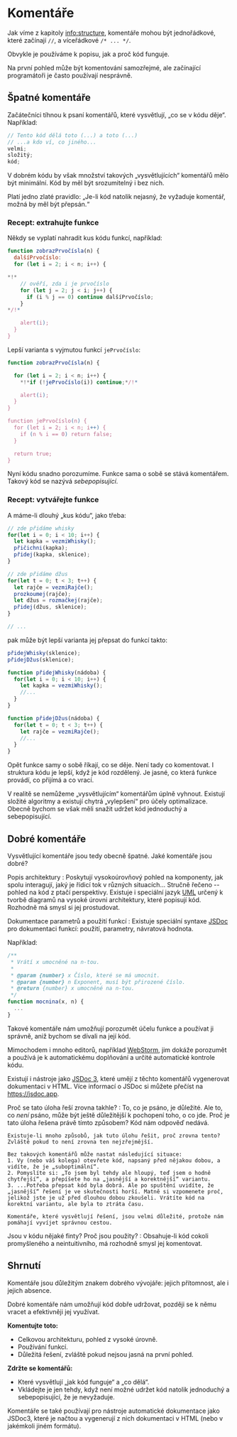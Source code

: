 # Komentáře

Jak víme z kapitoly <info:structure>, komentáře mohou být jednořádkové, které začínají `//`, a víceřádkové `/* ... */`.

Obvykle je používáme k popisu, jak a proč kód funguje.

Na první pohled může být komentování samozřejmé, ale začínající programátoři je často používají nesprávně.

## Špatné komentáře

Začátečníci tíhnou k psaní komentářů, které vysvětlují, „co se v kódu děje“. Například:

```js
// Tento kód dělá toto (...) a toto (...)
// ...a kdo ví, co jiného...
velmi;
složitý;
kód;
```

V dobrém kódu by však množství takových „vysvětlujících“ komentářů mělo být minimální. Kód by měl být srozumitelný i bez nich.

Platí jedno zlaté pravidlo: „Je-li kód natolik nejasný, že vyžaduje komentář, možná by měl být přepsán.“

### Recept: extrahujte funkce

Někdy se vyplatí nahradit kus kódu funkcí, například:

```js
function zobrazPrvočísla(n) {
  dalšíPrvočíslo:
  for (let i = 2; i < n; i++) {

*!*
    // ověří, zda i je prvočíslo
    for (let j = 2; j < i; j++) {
      if (i % j == 0) continue dalšíPrvočíslo;
    }
*/!*

    alert(i);
  }
}
```

Lepší varianta s vyjmutou funkcí `jePrvočíslo`:


```js
function zobrazPrvočísla(n) {

  for (let i = 2; i < n; i++) {
    *!*if (!jePrvočíslo(i)) continue;*/!*

    alert(i);  
  }
}

function jePrvočíslo(n) {
  for (let i = 2; i < n; i++) {
    if (n % i == 0) return false;
  }

  return true;
}
```

Nyní kódu snadno porozumíme. Funkce sama o sobě se stává komentářem. Takový kód se nazývá *sebepopisující*.

### Recept: vytvářejte funkce

A máme-li dlouhý „kus kódu“, jako třeba:

```js
// zde přidáme whisky
for(let i = 0; i < 10; i++) {
  let kapka = vezmiWhisky();
  přičichni(kapka);
  přidej(kapka, sklenice);
}

// zde přidáme džus
for(let t = 0; t < 3; t++) {
  let rajče = vezmiRajče();
  prozkoumej(rajče);
  let džus = rozmačkej(rajče);
  přidej(džus, sklenice);
}

// ...
```

pak může být lepší varianta jej přepsat do funkcí takto:

```js
přidejWhisky(sklenice);
přidejDžus(sklenice);

function přidejWhisky(nádoba) {
  for(let i = 0; i < 10; i++) {
    let kapka = vezmiWhisky();
    //...
  }
}

function přidejDžus(nádoba) {
  for(let t = 0; t < 3; t++) {
    let rajče = vezmiRajče();
    //...
  }
}
```

Opět funkce samy o sobě říkají, co se děje. Není tady co komentovat. I struktura kódu je lepší, když je kód rozdělený. Je jasné, co která funkce provádí, co přijímá a co vrací.

V realitě se nemůžeme „vysvětlujícím“ komentářům úplně vyhnout. Existují složité algoritmy a existují chytrá „vylepšení“ pro účely optimalizace. Obecně bychom se však měli snažit udržet kód jednoduchý a sebepopisující.

## Dobré komentáře

Vysvětlující komentáře jsou tedy obecně špatné. Jaké komentáře jsou dobré?

Popis architektury
: Poskytují vysokoúrovňový pohled na komponenty, jak spolu interagují, jaký je řídicí tok v různých situacích... Stručně řečeno -- pohled na kód z ptačí perspektivy. Existuje i speciální jazyk [UML](http://wikipedia.org/wiki/Unified_Modeling_Language) určený k tvorbě diagramů na vysoké úrovni architektury, které popisují kód. Rozhodně má smysl si jej prostudovat.

Dokumentace parametrů a použití funkcí
: Existuje speciální syntaxe [JSDoc](http://en.wikipedia.org/wiki/JSDoc) pro dokumentaci funkcí: použití, parametry, návratová hodnota.

Například:
```js
/**
 * Vrátí x umocněné na n-tou.
 *
 * @param {number} x Číslo, které se má umocnit.
 * @param {number} n Exponent, musí být přirozené číslo.
 * @return {number} x umocněné na n-tou.
 */
function mocnina(x, n) {
  ...
}
```

Takové komentáře nám umožňují porozumět účelu funkce a používat ji správně, aniž bychom se dívali na její kód.

Mimochodem i mnoho editorů, například [WebStorm](https://www.jetbrains.com/webstorm/), jim dokáže porozumět a používá je k automatickému doplňování a určité automatické kontrole kódu.

Existují i nástroje jako [JSDoc 3](https://github.com/jsdoc/jsdoc), které umějí z těchto komentářů vygenerovat dokumentaci v HTML. Více informací o JSDoc si můžete přečíst na <https://jsdoc.app>.

Proč se tato úloha řeší zrovna takhle?
: To, co je psáno, je důležité. Ale to, co *není* psáno, může být ještě důležitější k pochopení toho, o co jde. Proč je tato úloha řešena právě tímto způsobem? Kód nám odpověď nedává.

    Existuje-li mnoho způsobů, jak tuto úlohu řešit, proč zrovna tento? Zvláště pokud to není zrovna ten nejzřejmější.

    Bez takových komentářů může nastat následující situace:
    1. Vy (nebo váš kolega) otevřete kód, napsaný před nějakou dobou, a vidíte, že je „suboptimální“.
    2. Pomyslíte si: „To jsem byl tehdy ale hloupý, teď jsem o hodně chytřejší“, a přepíšete ho na „jasnější a korektnější“ variantu.
    3. ...Potřeba přepsat kód byla dobrá. Ale po spuštění uvidíte, že „jasnější“ řešení je ve skutečnosti horší. Matně si vzpomenete proč, jelikož jste je už před dlouhou dobou zkoušeli. Vrátíte kód na korektní variantu, ale byla to ztráta času.

    Komentáře, které vysvětlují řešení, jsou velmi důležité, protože nám pomáhají vyvíjet správnou cestou.

Jsou v kódu nějaké finty? Proč jsou použity?
: Obsahuje-li kód cokoli promyšleného a neintuitivního, má rozhodně smysl jej komentovat.

## Shrnutí

Komentáře jsou důležitým znakem dobrého vývojáře: jejich přítomnost, ale i jejich absence.

Dobré komentáře nám umožňují kód dobře udržovat, později se k němu vracet a efektivněji jej využívat.

**Komentujte toto:**

- Celkovou architekturu, pohled z vysoké úrovně.
- Používání funkcí.
- Důležitá řešení, zvláště pokud nejsou jasná na první pohled.

**Zdržte se komentářů:**

- Které vysvětlují „jak kód funguje“ a „co dělá“.
- Vkládejte je jen tehdy, když není možné udržet kód natolik jednoduchý a sebepopisující, že je nevyžaduje.

Komentáře se také používají pro nástroje automatické dokumentace jako JSDoc3, které je načtou a vygenerují z nich dokumentaci v HTML (nebo v jakémkoli jiném formátu).
